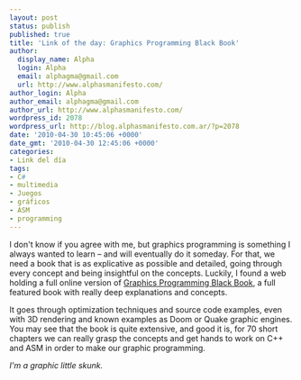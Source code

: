 ```yaml
---
layout: post
status: publish
published: true
title: 'Link of the day: Graphics Programming Black Book'
author:
  display_name: Alpha
  login: Alpha
  email: alphagma@gmail.com
  url: http://www.alphasmanifesto.com/
author_login: Alpha
author_email: alphagma@gmail.com
author_url: http://www.alphasmanifesto.com/
wordpress_id: 2078
wordpress_url: http://blog.alphasmanifesto.com.ar/?p=2078
date: '2010-04-30 10:45:06 +0000'
date_gmt: '2010-04-30 12:45:06 +0000'
categories:
- Link del día
tags:
- C#
- multimedia
- Juegos
- gráficos
- ASM
- programming
---
```


I don't know if you agree with me, but graphics programming is something I always wanted to learn &ndash; and will eventually do it someday. For that, we need a book that is as explicative as possible and detailed, going through every concept and being insightful on the concepts.  Luckily, I found a web holding a full online version of [Graphics Programming Black Book](http://www.gamedev.net/reference/articles/article1698.asp), a full featured book with really deep explanations and concepts.

It goes through optimization techniques and source code examples, even with 3D rendering and known examples as Doom or Quake graphic engines. You may see that the book is quite extensive, and good it is, for 70 short chapters we can really grasp the concepts and get hands to work on C++ and ASM in order to make our graphic programming.

_I'm a graphic little skunk._
